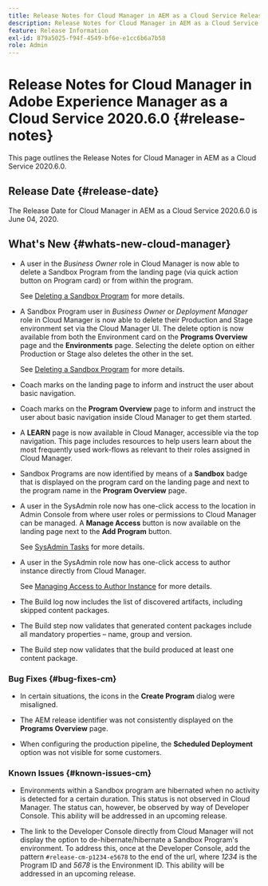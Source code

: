 ```yaml
---
title: Release Notes for Cloud Manager in AEM as a Cloud Service Release 2020.6.0
description: Release Notes for Cloud Manager in AEM as a Cloud Service Release 2020.6.0
feature: Release Information
exl-id: 879a5025-f94f-4549-bf6e-e1cc6b6a7b58
role: Admin
---
```

# Release Notes for Cloud Manager in Adobe Experience Manager as a Cloud Service 2020.6.0 {#release-notes}

This page outlines the Release Notes for Cloud Manager in AEM as a Cloud Service 2020.6.0.

## Release Date {#release-date}

The Release Date for Cloud Manager in AEM as a Cloud Service 2020.6.0 is June 04, 2020.

## What's New {#whats-new-cloud-manager}

* A user in the *Business Owner* role in Cloud Manager is now able to delete a Sandbox Program from the landing page (via quick action button on Program card) or from within the program.

  See [Deleting a Sandbox Program](https://experienceleague.adobe.com/docs/experience-manager-cloud-service/onboarding/getting-access/cloud-service-programs/creating-a-program.html) for more details.

* A Sandbox Program user in *Business Owner* or *Deployment Manager* role in Cloud Manager is now able to delete their Production and Stage environment set via the Cloud Manager UI. The delete option is now available from both the Environment card on the **Programs Overview** page and the **Environments** page. Selecting the delete option on either Production or Stage also deletes the other in the set.

  See [Deleting a Sandbox Program](https://experienceleague.adobe.com/docs/experience-manager-cloud-service/onboarding/getting-access/cloud-service-programs/creating-a-program.html) for more details.

* Coach marks on the landing page to inform and instruct the user about basic navigation.

* Coach marks on the **Program Overview** page to inform and instruct the user about basic navigation inside Cloud Manager to get them started.

* A **LEARN** page is now available in Cloud Manager, accessible via the top navigation. This page includes resources to help users learn about the most frequently used work-flows as relevant to their roles assigned in Cloud Manager.

* Sandbox Programs are now identified by means of a **Sandbox** badge that is displayed on the program card on the landing page and next to the program name in the **Program Overview** page.

* A user in the SysAdmin role now has one-click access to the location in Admin Console from where user roles or permissions to Cloud Manager can be managed. A **Manage Access** button is now available on the landing page next to the **Add Program** button.
  
  See [SysAdmin Tasks](https://experienceleague.adobe.com/docs/experience-manager-cloud-service/onboarding/getting-access/navigation.html#sysadmin-tasks) for more details.

* A user in the SysAdmin role now has one-click access to author instance directly from Cloud Manager. 

  See [Managing Access to Author Instance](https://experienceleague.adobe.com/docs/experience-manager-cloud-service/onboarding/getting-access/navigation.html#manage-access-aem) for more details.

* The Build log now includes the list of discovered artifacts, including skipped content packages.

* The Build step now validates that generated content packages include all mandatory properties – name, group and version.

* The Build step now validates that the build produced at least one content package.

### Bug Fixes {#bug-fixes-cm}

* In certain situations, the icons in the **Create Program** dialog were misaligned.

* The AEM release identifier was not consistently displayed on the **Programs Overview** page.

* When configuring the production pipeline, the **Scheduled Deployment** option was not visible for some customers.

### Known Issues {#known-issues-cm}

* Environments within a Sandbox program are hibernated when no activity is detected for a certain duration. This status is not observed in Cloud Manager. The status can, however, be observed by way of Developer Console. This ability will be addressed in an upcoming release.

* The link to the Developer Console directly from Cloud Manager will not display the option to de-hibernate/hibernate a Sandbox Program's environment. To address this, once at the Developer Console, add the pattern `#release-cm-p1234-e5678` to the end of the url, where *1234* is the Program ID and *5678* is the Environment ID. This ability will be addressed in an upcoming release.
